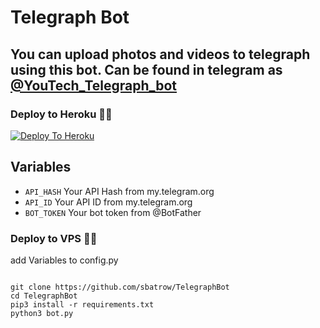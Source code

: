 # Telegraph Bot

## You can upload photos and videos to telegraph using this bot. Can be found in telegram as [@YouTech_Telegraph_bot](http://t.me/YouTech_Telegraph_bot)

### Deploy to Heroku 🏃‍♂

[![Deploy To Heroku](https://www.herokucdn.com/deploy/button.svg)](https://heroku.com/deploy?template=https://github.com/sbatrow/TelegraphBot)

## Variables

* `API_HASH` Your API Hash from my.telegram.org
* `API_ID` Your API ID from my.telegram.org
* `BOT_TOKEN` Your bot token from @BotFather
### Deploy to VPS 🏃‍♂

add Variables to config.py

```

git clone https://github.com/sbatrow/TelegraphBot
cd TelegraphBot
pip3 install -r requirements.txt
python3 bot.py

```